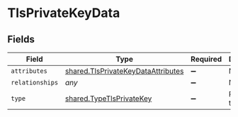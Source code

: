 # TlsPrivateKeyData


## Fields

| Field                                                                                    | Type                                                                                     | Required                                                                                 | Description                                                                              |
| ---------------------------------------------------------------------------------------- | ---------------------------------------------------------------------------------------- | ---------------------------------------------------------------------------------------- | ---------------------------------------------------------------------------------------- |
| `attributes`                                                                             | [shared.TlsPrivateKeyDataAttributes](../../models/shared/tlsprivatekeydataattributes.md) | :heavy_minus_sign:                                                                       | N/A                                                                                      |
| `relationships`                                                                          | *any*                                                                                    | :heavy_minus_sign:                                                                       | N/A                                                                                      |
| `type`                                                                                   | [shared.TypeTlsPrivateKey](../../models/shared/typetlsprivatekey.md)                     | :heavy_minus_sign:                                                                       | Resource type                                                                            |